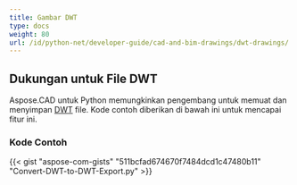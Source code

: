 ```yaml
---
title: Gambar DWT
type: docs
weight: 80
url: /id/python-net/developer-guide/cad-and-bim-drawings/dwt-drawings/
---
```


## **Dukungan untuk File DWT**

Aspose.CAD untuk Python memungkinkan pengembang untuk memuat dan menyimpan [DWT](https://docs.fileformat.com/cad/dwt/) file. Kode contoh diberikan di bawah ini untuk mencapai fitur ini.

### Kode Contoh

{{< gist "aspose-com-gists" "511bcfad674670f7484dcd1c47480b11" "Convert-DWT-to-DWT-Export.py" >}}
